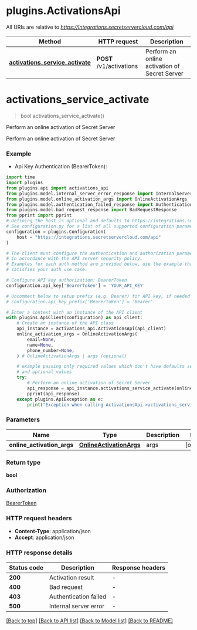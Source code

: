 # plugins.ActivationsApi

All URIs are relative to *https://integrations.secretservercloud.com/api*

Method | HTTP request | Description
------------- | ------------- | -------------
[**activations_service_activate**](ActivationsApi.md#activations_service_activate) | **POST** /v1/activations | Perform an online activation of Secret Server


# **activations_service_activate**
> bool activations_service_activate()

Perform an online activation of Secret Server

Perform an online activation of Secret Server

### Example

* Api Key Authentication (BearerToken):

```python
import time
import plugins
from plugins.api import activations_api
from plugins.model.internal_server_error_response import InternalServerErrorResponse
from plugins.model.online_activation_args import OnlineActivationArgs
from plugins.model.authentication_failed_response import AuthenticationFailedResponse
from plugins.model.bad_request_response import BadRequestResponse
from pprint import pprint
# Defining the host is optional and defaults to https://integrations.secretservercloud.com/api
# See configuration.py for a list of all supported configuration parameters.
configuration = plugins.Configuration(
    host = "https://integrations.secretservercloud.com/api"
)

# The client must configure the authentication and authorization parameters
# in accordance with the API server security policy.
# Examples for each auth method are provided below, use the example that
# satisfies your auth use case.

# Configure API key authorization: BearerToken
configuration.api_key['BearerToken'] = 'YOUR_API_KEY'

# Uncomment below to setup prefix (e.g. Bearer) for API key, if needed
# configuration.api_key_prefix['BearerToken'] = 'Bearer'

# Enter a context with an instance of the API client
with plugins.ApiClient(configuration) as api_client:
    # Create an instance of the API class
    api_instance = activations_api.ActivationsApi(api_client)
    online_activation_args = OnlineActivationArgs(
        email=None,
        name=None,
        phone_number=None,
    ) # OnlineActivationArgs | args (optional)

    # example passing only required values which don't have defaults set
    # and optional values
    try:
        # Perform an online activation of Secret Server
        api_response = api_instance.activations_service_activate(online_activation_args=online_activation_args)
        pprint(api_response)
    except plugins.ApiException as e:
        print("Exception when calling ActivationsApi->activations_service_activate: %s\n" % e)
```


### Parameters

Name | Type | Description  | Notes
------------- | ------------- | ------------- | -------------
 **online_activation_args** | [**OnlineActivationArgs**](OnlineActivationArgs.md)| args | [optional]

### Return type

**bool**

### Authorization

[BearerToken](../README.md#BearerToken)

### HTTP request headers

 - **Content-Type**: application/json
 - **Accept**: application/json


### HTTP response details

| Status code | Description | Response headers |
|-------------|-------------|------------------|
**200** | Activation result |  -  |
**400** | Bad request |  -  |
**403** | Authentication failed |  -  |
**500** | Internal server error |  -  |

[[Back to top]](#) [[Back to API list]](../README.md#documentation-for-api-endpoints) [[Back to Model list]](../README.md#documentation-for-models) [[Back to README]](../README.md)

